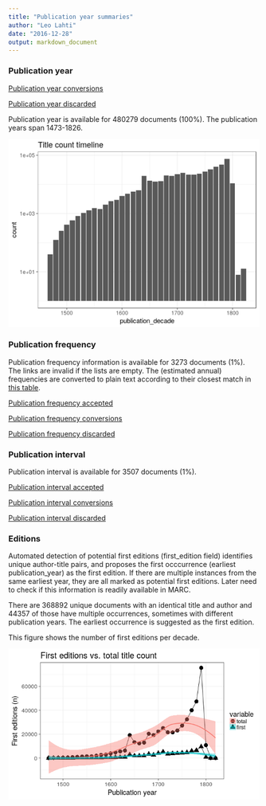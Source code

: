 ```yaml
---
title: "Publication year summaries"
author: "Leo Lahti"
date: "2016-12-28"
output: markdown_document
---
```



### Publication year

[Publication year conversions](output.tables/publication_year_conversion.csv)

[Publication year discarded](output.tables/publication_year_discarded.csv)

Publication year is available for 480279 documents (100%). The publication years span 1473-1826.

![plot of chunk summarypublicationyear](figure/summarypublicationyear-1.png)

### Publication frequency

Publication frequency information is available for 3273 documents (1%). The links are invalid if the lists are empty. The (estimated annual) frequencies are converted to plain text according to their closest match in [this table](https://github.com/rOpenGov/bibliographica/blob/master/inst/extdata/frequency_conversions.csv).

[Publication frequency accepted](output.tables/publication_frequency_accepted.csv)

[Publication frequency conversions](output.tables/publication_frequency_conversion.csv)

[Publication frequency discarded](output.tables/publication_frequency_discarded.csv)


### Publication interval

Publication interval is available for 3507 documents (1%). 

[Publication interval accepted](output.tables/publication_interval_accepted.csv)

[Publication interval conversions](output.tables/publication_interval_conversion_nontrivial.csv)

[Publication interval discarded](output.tables/publication_interval_discarded.csv)


### Editions

Automated detection of potential first editions (first_edition field)
identifies unique author-title pairs, and proposes the first
occcurrence (earliest publication_year) as the first edition. If there
are multiple instances from the same earliest year, they are all
marked as potential first editions. Later need to check if this
information is readily available in MARC.

There are 368892 unique
documents with an identical title and author and
44357
of those have multiple occurrences, sometimes with different publication
years.  The earliest occurrence is suggested as the first edition.

This figure shows the number of first editions per decade.

![plot of chunk firsteditions](figure/firsteditions-1.png)


